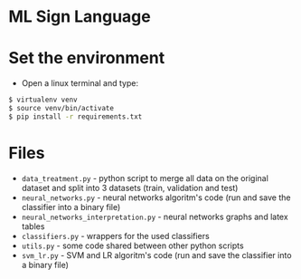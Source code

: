 # ML Sign Language

# Set the environment
 - Open a linux terminal and type:
 ```bash
 $ virtualenv venv
 $ source venv/bin/activate
 $ pip install -r requirements.txt
 ```

# Files
 - `data_treatment.py` - python script to merge all data on the original dataset and split into 3 datasets (train, validation and test)
 - `neural_networks.py` - neural networks algoritm's code (run and save the classifier into a binary file)
 - `neural_networks_interpretation.py` - neural networks graphs and latex tables
 - `classifiers.py` - wrappers for the used classifiers
 - `utils.py` - some code shared between other python scripts
 - `svm_lr.py` - SVM and LR algoritm's code (run and save the classifier into a binary file)
